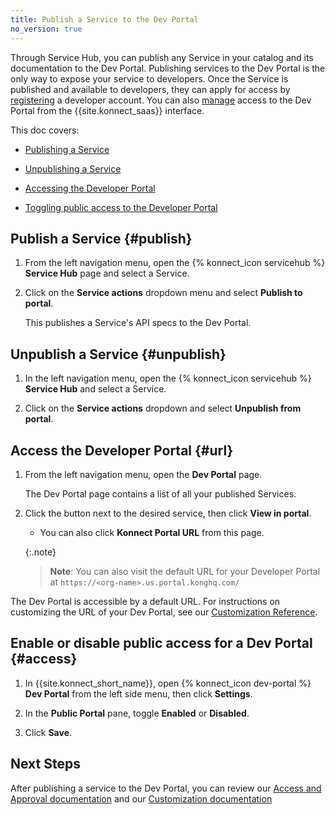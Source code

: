 ```yaml
---
title: Publish a Service to the Dev Portal
no_version: true
---
```


Through Service Hub, you can publish any Service in your catalog and its
documentation to the Dev Portal. Publishing services to the Dev Portal is the only way to expose your service to developers. Once the Service is published and available to developers, they can apply for access by [registering](/konnect/dev-portal/access-and-approval/dev-reg/) a developer account. You can also [manage](/konnect/dev-portal/access-and-approval/manage-devs/) access to the Dev Portal from the {{site.konnect_saas}} interface.

This doc covers:

* [Publishing a Service](#publish)

* [Unpublishing a Service](#unpublish)

* [Accessing the Developer Portal](#url)

* [Toggling public access to the Developer Portal](#access)

## Publish a Service {#publish}

1. From the left navigation menu, open the {% konnect_icon servicehub %} **Service Hub** page and select a Service.

2. Click on the **Service actions** dropdown menu and select **Publish to portal**.

    This publishes a Service's API specs to the Dev Portal.

## Unpublish a Service {#unpublish}

1. In the left navigation menu, open the {% konnect_icon servicehub %}
**Service Hub** and select a Service.

2. Click on the **Service actions** dropdown and select **Unpublish from portal**.

## Access the Developer Portal {#url}

1. From the left navigation menu, open the **Dev Portal** page.

    The Dev Portal page contains a list of all your published Services. 

2. Click the button next to the desired service, then click **View in portal**.

    * You can also click **Konnect Portal URL** from this page.

    {:.note}
    >**Note**: You can also visit the default URL for your Developer Portal at `https://<org-name>.us.portal.konghq.com/`

The Dev Portal is accessible by a default URL. For instructions on customizing the URL of your Dev Portal, see our [Customization Reference](/konnect/dev-portal/customization/). 

## Enable or disable public access for a Dev Portal {#access}

1. In {{site.konnect_short_name}}, open {% konnect_icon dev-portal %}
**Dev Portal** from the left side menu, then click **Settings**.

2. In the **Public Portal** pane, toggle **Enabled** or **Disabled**.

3. Click **Save**.

## Next Steps 

After publishing a service to the Dev Portal, you can review our [Access and Approval documentation](/konnect/dev-portal/access-and-approval/manage-devs/) and our [Customization documentation](/konnect/dev-portal/customization/)
